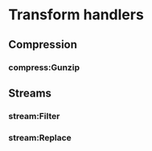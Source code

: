 # Transform handlers

## Compression

### compress:Gunzip


## Streams

### stream:Filter

### stream:Replace